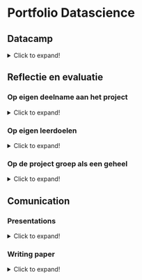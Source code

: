 # Portfolio Datascience

## Datacamp

<details>
  <summary>Click to expand!</summary>
  
</details>

## Reflectie en evaluatie

### Op eigen deelname aan het project
<details>
  <summary>Click to expand!</summary>
  
</details>

### Op eigen leerdoelen
<details>
  <summary>Click to expand!</summary>
  
</details>

### Op de project groep als een geheel
<details>
  <summary>Click to expand!</summary>
  
</details>

## Comunication

### Presentations
<details>
  <summary>Click to expand!</summary>
  
</details>

### Writing paper
<details>
  <summary>Click to expand!</summary>
  
  Voor dit onderdeel heb ik veel werk geleverd. Voor de research paper heb ik de volgende dingen gedaan:
  
  - Het template gemaakt met hierbij een korte beschrijving wat er in de hoofdstukken moet komen.
  - De data set beschreven.
  - In de machine learning models de predictive models beschreven.
  - Het test onderdeel beschreven.
  
</details>
